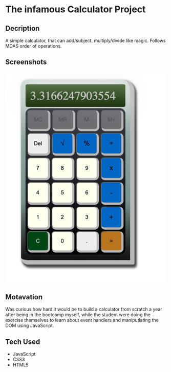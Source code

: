 # The infamous Calculator Project

## Decription

A simple calculator, that can add/subject, multiply/divide like magic. Follows MDAS order of operations.

## Screenshots

![screen-shot01](./images/screenshot01.png)

## Motavation

Was curious how hard it would be to build a calculator from scratch a year after being in the bootcamp myself, while the student were doing the exercise themselves to learn about event handlers and maniputlating the DOM using JavaScript.

## Tech Used
- JavaScript
- CSS3
- HTML5